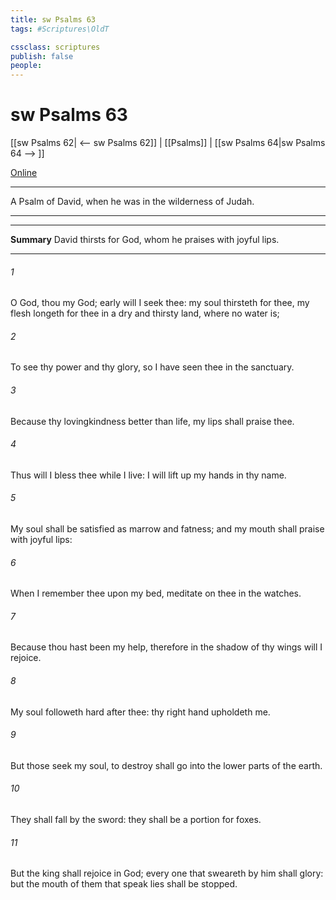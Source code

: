 ```yaml
---
title: sw Psalms 63
tags: #Scriptures\OldT

cssclass: scriptures
publish: false
people:
---
```


# sw Psalms 63
[[sw Psalms 62| <-- sw Psalms 62]] | [[Psalms]] | [[sw Psalms 64|sw Psalms 64 --> ]]

[Online](https://churchofjesuschrist.org/study/scriptures/ot/ps/63?lang=eng)

---
A Psalm of David, when he was in the wilderness of Judah.

---

---
__Summary__
David thirsts for God, whom he praises with joyful lips.

---
###### 1 
O God, thou  my God; early will I seek thee: my soul thirsteth for thee, my flesh longeth for thee in a dry and thirsty land, where no water is;

###### 2 
To see thy power and thy glory, so  I have seen thee in the sanctuary.

###### 3 
Because thy lovingkindness  better than life, my lips shall praise thee.

###### 4 
Thus will I bless thee while I live: I will lift up my hands in thy name.

###### 5 
My soul shall be satisfied as  marrow and fatness; and my mouth shall praise  with joyful lips:

###### 6 
When I remember thee upon my bed,  meditate on thee in the  watches.

###### 7 
Because thou hast been my help, therefore in the shadow of thy wings will I rejoice.

###### 8 
My soul followeth hard after thee: thy right hand upholdeth me.

###### 9 
But those  seek my soul, to destroy  shall go into the lower parts of the earth.

###### 10 
They shall fall by the sword: they shall be a portion for foxes.

###### 11 
But the king shall rejoice in God; every one that sweareth by him shall glory: but the mouth of them that speak lies shall be stopped.

